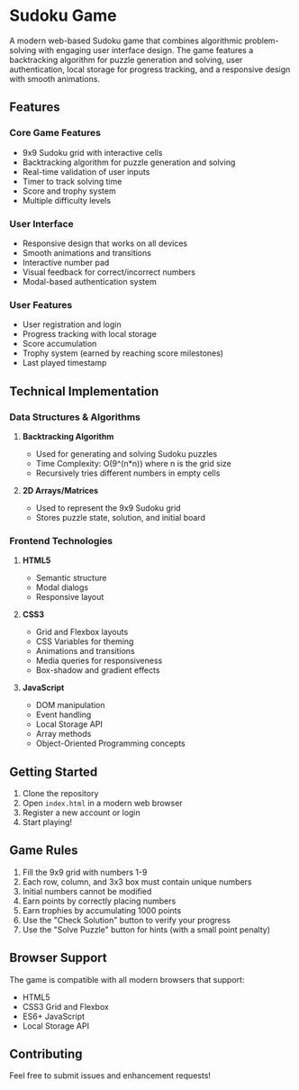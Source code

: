 # Sudoku Game

A modern web-based Sudoku game that combines algorithmic problem-solving with engaging user interface design. The game features a backtracking algorithm for puzzle generation and solving, user authentication, local storage for progress tracking, and a responsive design with smooth animations.

## Features

### Core Game Features
- 9x9 Sudoku grid with interactive cells
- Backtracking algorithm for puzzle generation and solving
- Real-time validation of user inputs
- Timer to track solving time
- Score and trophy system
- Multiple difficulty levels

### User Interface
- Responsive design that works on all devices
- Smooth animations and transitions
- Interactive number pad
- Visual feedback for correct/incorrect numbers
- Modal-based authentication system

### User Features
- User registration and login
- Progress tracking with local storage
- Score accumulation
- Trophy system (earned by reaching score milestones)
- Last played timestamp

## Technical Implementation

### Data Structures & Algorithms
1. **Backtracking Algorithm**
   - Used for generating and solving Sudoku puzzles
   - Time Complexity: O(9^(n*n)) where n is the grid size
   - Recursively tries different numbers in empty cells

2. **2D Arrays/Matrices**
   - Used to represent the 9x9 Sudoku grid
   - Stores puzzle state, solution, and initial board

### Frontend Technologies
1. **HTML5**
   - Semantic structure
   - Modal dialogs
   - Responsive layout

2. **CSS3**
   - Grid and Flexbox layouts
   - CSS Variables for theming
   - Animations and transitions
   - Media queries for responsiveness
   - Box-shadow and gradient effects

3. **JavaScript**
   - DOM manipulation
   - Event handling
   - Local Storage API
   - Array methods
   - Object-Oriented Programming concepts

## Getting Started

1. Clone the repository
2. Open `index.html` in a modern web browser
3. Register a new account or login
4. Start playing!

## Game Rules

1. Fill the 9x9 grid with numbers 1-9
2. Each row, column, and 3x3 box must contain unique numbers
3. Initial numbers cannot be modified
4. Earn points by correctly placing numbers
5. Earn trophies by accumulating 1000 points
6. Use the "Check Solution" button to verify your progress
7. Use the "Solve Puzzle" button for hints (with a small point penalty)

## Browser Support

The game is compatible with all modern browsers that support:
- HTML5
- CSS3 Grid and Flexbox
- ES6+ JavaScript
- Local Storage API

## Contributing

Feel free to submit issues and enhancement requests! 